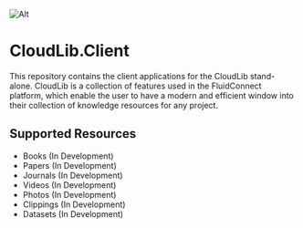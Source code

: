 ![Alt](https://repobeats.axiom.co/api/embed/8a19b583736ef6f8eb6deca6aec3bfadd5fa519c.svg "Repobeats analytics image")

# CloudLib.Client
This repository contains the client applications for the CloudLib stand-alone. CloudLib is a collection of features used in the FluidConnect platform, which enable the user to
have a modern and efficient window into their collection of knowledge resources for any project.

## Supported Resources
* Books (In Development)
* Papers (In Development)
* Journals (In Development)
* Videos (In Development)
* Photos (In Development)
* Clippings (In Development)
* Datasets (In Development)